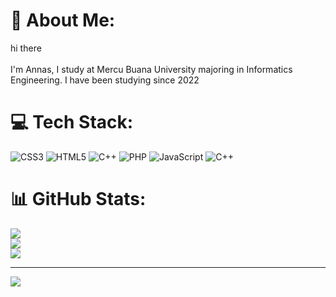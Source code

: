 # 💫 About Me:
hi there<br><br>I'm Annas, I study at Mercu Buana University majoring in Informatics Engineering. I have been studying since 2022


# 💻 Tech Stack:
![CSS3](https://img.shields.io/badge/css3-%231572B6.svg?style=for-the-badge&logo=css3&logoColor=white) ![HTML5](https://img.shields.io/badge/html5-%23E34F26.svg?style=for-the-badge&logo=html5&logoColor=white) ![C++](https://img.shields.io/badge/c++-%2300599C.svg?style=for-the-badge&logo=c%2B%2B&logoColor=white) ![PHP](https://img.shields.io/badge/php-%23777BB4.svg?style=for-the-badge&logo=php&logoColor=white) ![JavaScript](https://img.shields.io/badge/javascript-%23323330.svg?style=for-the-badge&logo=javascript&logoColor=%23F7DF1E) ![C++](https://img.shields.io/badge/c++-%2300599C.svg?style=for-the-badge&logo=c%2B%2B&logoColor=white)
# 📊 GitHub Stats:
![](https://github-readme-stats.vercel.app/api?username=Annaswcksn&theme=dark&hide_border=false&include_all_commits=false&count_private=false)<br/>
![](https://github-readme-streak-stats.herokuapp.com/?user=Annaswcksn&theme=dark&hide_border=false)<br/>
![](https://github-readme-stats.vercel.app/api/top-langs/?username=Annaswcksn&theme=dark&hide_border=false&include_all_commits=false&count_private=false&layout=compact)

---
[![](https://visitcount.itsvg.in/api?id=Annaswcksn&icon=0&color=0)](https://visitcount.itsvg.in)

<!-- Proudly created with GPRM ( https://gprm.itsvg.in ) -->
